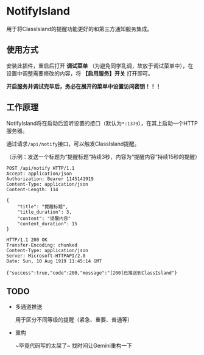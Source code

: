 # NotifyIsland

用于将ClassIsland的提醒功能更好的和第三方通知服务集成。

## 使用方式

安装此插件，重启后打开 **调试菜单** （为避免同学乱调，故放于调试菜单中），在设置中调整需要修改的内容，将 **【启用服务】开关** 打开即可。

**开启服务并调试完毕后，务必在展开的菜单中设置访问密钥！！！**

## 工作原理

NotifyIsland将在启动后监听设置的接口（默认为`*:1379`），在其上启动一个HTTP服务器。

通过请求`/api/notify`接口，可以触发ClassIsland提醒。

（示例：发送一个标题为“提醒标题”持续3秒，内容为“提醒内容”持续15秒的提醒）

```
POST /api/notify HTTP/1.1
Accept: application/json
Authorization: Bearer 1145141919
Content-Type: application/json
Content-Length: 114

{
    "title": "提醒标题",
    "title_duration": 3,
    "content": "提醒内容"
    "content_duration": 15
}
```

```
HTTP/1.1 200 OK
Transfer-Encoding: chunked
Content-Type: application/json
Server: Microsoft-HTTPAPI/2.0
Date: Sun, 10 Aug 1919 11:45:14 GMT

{"success":true,"code":200,"message":"[200]已推送到ClassIsland"}
```

## TODO

- 多通道推送
  
  用于区分不同等级的提醒（紧急、重要、普通等）
- 重构

  ~毕竟代码写的太屎了~ 找时间让Gemini重构一下
